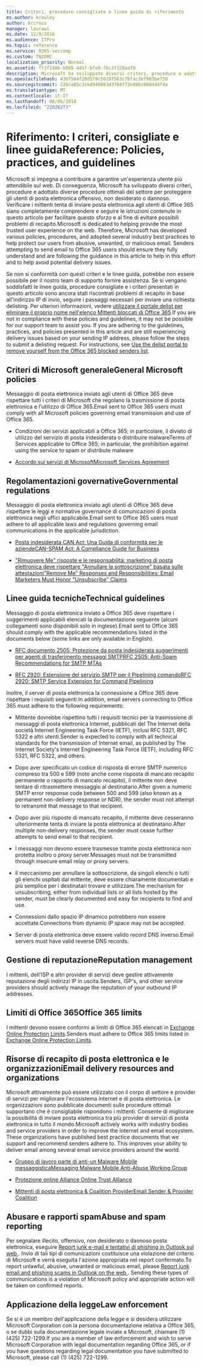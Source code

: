 ```yaml
---
title: Criteri, procedure consigliate e linee guida di riferimento
ms.author: krowley
author: kccross
manager: laurawi
ms.date: 12/9/2016
ms.audience: ITPro
ms.topic: reference
ms.service: O365-seccomp
ms.custom: TN2DMC
localization_priority: Normal
ms.assetid: ff3f140b-b005-445f-bfe0-7bc3f328aaf0
description: Microsoft ha sviluppato diversi criteri, procedure e adottato diverse procedure ottimali del settore per proteggere gli utenti di posta elettronica offensivo, non desiderato o dannoso.
ms.openlocfilehash: 436f564f20d579c56197563c7bfac3ef903be750
ms.sourcegitcommit: 22bca85c3c6d946083d3784f72e886c068d49f4a
ms.translationtype: MT
ms.contentlocale: it-IT
ms.lasthandoff: 08/06/2018
ms.locfileid: "22026273"
---
```

# <a name="reference-policies-practices-and-guidelines"></a><span data-ttu-id="85adc-103">Riferimento: I criteri, consigliate e linee guida</span><span class="sxs-lookup"><span data-stu-id="85adc-103">Reference: Policies, practices, and guidelines</span></span>
  
<span data-ttu-id="85adc-p101">Microsoft si impegna a contribuire a garantire un'esperienza utente più attendibile sul web. Di conseguenza, Microsoft ha sviluppato diversi criteri, procedure e adottato diverse procedure ottimali del settore per proteggere gli utenti di posta elettronica offensivo, non desiderato o dannoso. Verificare i mittenti tenta di inviare posta elettronica agli utenti di Office 365 siano completamente comprendere e seguire le istruzioni contenute in questo articolo per facilitare questo sforzo e al fine di evitare possibili problemi di recapito.</span><span class="sxs-lookup"><span data-stu-id="85adc-p101">Microsoft is dedicated to helping provide the most trusted user experience on the web. Therefore, Microsoft has developed various policies, procedures, and adopted several industry best practices to help protect our users from abusive, unwanted, or malicious email. Senders attempting to send email to Office 365 users should ensure they fully understand and are following the guidance in this article to help in this effort and to help avoid potential delivery issues.</span></span>
  
<span data-ttu-id="85adc-p102">Se non si conformità con questi criteri e le linee guida, potrebbe non essere possibile per il nostro team di supporto fornire assistenza. Se si vengano soddisfatti le linee guida, procedure consigliate e i criteri presentati in questo articolo sono ancora stati riscontrati problemi di recapito in base all'indirizzo IP di invio, seguire i passaggi necessari per inviare una richiesta delisting. Per ulteriori informazioni, vedere [utilizzare il portale delist per eliminare il proprio nome nell'elenco Mittenti bloccati di Office 365](use-the-delist-portal-to-remove-yourself-from-the-office-365-blocked-senders-lis.md).</span><span class="sxs-lookup"><span data-stu-id="85adc-p102">If you are not in compliance with these policies and guidelines, it may not be possible for our support team to assist you. If you are adhering to the guidelines, practices, and policies presented in this article and are still experiencing delivery issues based on your sending IP address, please follow the steps to submit a delisting request. For instructions, see [Use the delist portal to remove yourself from the Office 365 blocked senders list](use-the-delist-portal-to-remove-yourself-from-the-office-365-blocked-senders-lis.md).</span></span>
  
## <a name="general-microsoft-policies"></a><span data-ttu-id="85adc-110">Criteri di Microsoft generale</span><span class="sxs-lookup"><span data-stu-id="85adc-110">General Microsoft policies</span></span>
<span data-ttu-id="85adc-111"><a name="GenMsftPolicies"> </a></span><span class="sxs-lookup"><span data-stu-id="85adc-111"></span></span>

<span data-ttu-id="85adc-112">Messaggio di posta elettronica inviato agli utenti di Office 365 deve rispettare tutti i criteri di Microsoft che regolano la trasmissione di posta elettronica e l'utilizzo di Office 365.</span><span class="sxs-lookup"><span data-stu-id="85adc-112">Email sent to Office 365 users must comply with all Microsoft policies governing email transmission and use of Office 365.</span></span>
  
- <span data-ttu-id="85adc-113">Condizioni dei servizi applicabili a Office 365; in particolare, il divieto di utilizzo del servizio di posta indesiderata o distribuire malware</span><span class="sxs-lookup"><span data-stu-id="85adc-113">Terms of Services applicable to Office 365; in particular, the prohibition against using the service to spam or distribute malware</span></span>
    
- [<span data-ttu-id="85adc-114">Accordo sui servizi di Microsoft</span><span class="sxs-lookup"><span data-stu-id="85adc-114">Microsoft Services Agreement</span></span>](https://www.microsoft.com/servicesagreement/)
    
## <a name="governmental-regulations"></a><span data-ttu-id="85adc-115">Regolamentazioni governative</span><span class="sxs-lookup"><span data-stu-id="85adc-115">Governmental regulations</span></span>
<span data-ttu-id="85adc-116"><a name="GovtRegulations"> </a></span><span class="sxs-lookup"><span data-stu-id="85adc-116"></span></span>

<span data-ttu-id="85adc-117">Messaggio di posta elettronica inviato agli utenti di Office 365 deve rispettare le leggi e normative governance di comunicazioni di posta elettronica negli uffici applicabile.</span><span class="sxs-lookup"><span data-stu-id="85adc-117">Email sent to Office 365 users must adhere to all applicable laws and regulations governing email communications in the applicable jurisdiction.</span></span>
  
- [<span data-ttu-id="85adc-118">Posta indesiderata CAN Act: Una Guida di conformità per le aziende</span><span class="sxs-lookup"><span data-stu-id="85adc-118">CAN-SPAM Act: A Compliance Guide for Business</span></span>](https://www.ftc.gov/tips-advice/business-center/guidance/can-spam-act-compliance-guide-business)
    
- [<span data-ttu-id="85adc-119">"Rimuovere Me" risposte e le responsabilità: marketing di posta elettronica deve rispettare "Annullare la sottoscrizione" basata sulle attestazioni</span><span class="sxs-lookup"><span data-stu-id="85adc-119">"Remove Me" Responses and Responsibilities: Email Marketers Must Honor "Unsubscribe" Claims</span></span>](https://www.lawpublish.com/ftc-emai-marketers-unsubscribe-claims.mdl)
    
## <a name="technical-guidelines"></a><span data-ttu-id="85adc-120">Linee guida tecniche</span><span class="sxs-lookup"><span data-stu-id="85adc-120">Technical guidelines</span></span>
<span data-ttu-id="85adc-121"><a name="TechGuidelines"> </a></span><span class="sxs-lookup"><span data-stu-id="85adc-121"></span></span>

<span data-ttu-id="85adc-122">Messaggio di posta elettronica inviato a Office 365 deve rispettare i suggerimenti applicabili elencati la documentazione seguente (alcuni collegamenti sono disponibili solo in inglese).</span><span class="sxs-lookup"><span data-stu-id="85adc-122">Email sent to Office 365 should comply with the applicable recommendations listed in the documents below (some links are only available in English).</span></span>
  
- [<span data-ttu-id="85adc-123">RFC documento 2505: Protezione da posta indesiderata suggerimenti per agenti di trasferimento messaggi SMTP</span><span class="sxs-lookup"><span data-stu-id="85adc-123">RFC 2505: Anti-Spam Recommendations for SMTP MTAs</span></span>](https://www.ietf.org/rfc/rfc2505.txt)
    
- [<span data-ttu-id="85adc-124">RFC 2920: Estensione del servizio SMTP per il Pipelining comando</span><span class="sxs-lookup"><span data-stu-id="85adc-124">RFC 2920: SMTP Service Extension for Command Pipelining</span></span>](https://www.ietf.org/rfc/rfc2920.txt)
    
<span data-ttu-id="85adc-125">Inoltre, il server di posta elettronica la connessione a Office 365 deve rispettare i requisiti seguenti:</span><span class="sxs-lookup"><span data-stu-id="85adc-125">In addition, email servers connecting to Office 365 must adhere to the following requirements:</span></span>
  
- <span data-ttu-id="85adc-126">Mittente dovrebbe rispettino tutti i requisiti tecnici per la trasmissione di messaggi di posta elettronica Internet, pubblicati del The Internet della società Internet Engineering Task Force (IETF), inclusi RFC 5321, RFC 5322 e altri utenti.</span><span class="sxs-lookup"><span data-stu-id="85adc-126">Sender is expected to comply with all technical standards for the transmission of Internet email, as published by The Internet Society's Internet Engineering Task Force (IETF), including RFC 5321, RFC 5322, and others.</span></span> 
    
- <span data-ttu-id="85adc-127">Dopo aver specificato un codice di risposta di errore SMTP numerico compreso tra 500 e 599 (noto anche come risposta di mancato recapito permanente o rapporto di mancato recapito), il mittente non deve tentare di ritrasmettere messaggio al destinatario.</span><span class="sxs-lookup"><span data-stu-id="85adc-127">After given a numeric SMTP error response code between 500 and 599 (also known as a permanent non-delivery response or NDR), the sender must not attempt to retransmit that message to that recipient.</span></span>
    
- <span data-ttu-id="85adc-128">Dopo aver più risposte di mancato recapito, il mittente deve cesseranno ulteriormente tenta di inviare la posta elettronica al destinatario.</span><span class="sxs-lookup"><span data-stu-id="85adc-128">After multiple non-delivery responses, the sender must cease further attempts to send email to that recipient.</span></span>
    
- <span data-ttu-id="85adc-129">I messaggi non devono essere trasmesse tramite posta elettronica non protetta inoltro o proxy server.</span><span class="sxs-lookup"><span data-stu-id="85adc-129">Messages must not be transmitted through insecure email relay or proxy servers.</span></span>
    
- <span data-ttu-id="85adc-130">Il meccanismo per annullare la sottoscrizione, da singoli elenchi o tutti gli elenchi ospitati dal mittente, deve essere chiaramente documentati e più semplice per i destinatari trovare e utilizzare.</span><span class="sxs-lookup"><span data-stu-id="85adc-130">The mechanism for unsubscribing, either from individual lists or all lists hosted by the sender, must be clearly documented and easy for recipients to find and use.</span></span>
    
- <span data-ttu-id="85adc-131">Connessioni dallo spazio IP dinamico potrebbero non essere accettate.</span><span class="sxs-lookup"><span data-stu-id="85adc-131">Connections from dynamic IP space may not be accepted.</span></span>
    
- <span data-ttu-id="85adc-132">Server di posta elettronica deve essere valido record DNS inverso.</span><span class="sxs-lookup"><span data-stu-id="85adc-132">Email servers must have valid reverse DNS records.</span></span>
    
## <a name="reputation-management"></a><span data-ttu-id="85adc-133">Gestione di reputazione</span><span class="sxs-lookup"><span data-stu-id="85adc-133">Reputation management</span></span>
<span data-ttu-id="85adc-134"><a name="RepManagement"> </a></span><span class="sxs-lookup"><span data-stu-id="85adc-134"></span></span>

<span data-ttu-id="85adc-135">I mittenti, dell'ISP e altri provider di servizi deve gestire attivamente reputazione degli indirizzi IP in uscita.</span><span class="sxs-lookup"><span data-stu-id="85adc-135">Senders, ISP's, and other service providers should actively manage the reputation of your outbound IP addresses.</span></span>
  
## <a name="office-365-limits"></a><span data-ttu-id="85adc-136">Limiti di Office 365</span><span class="sxs-lookup"><span data-stu-id="85adc-136">Office 365 limits</span></span>
<span data-ttu-id="85adc-137"><a name="sectionSection4"> </a></span><span class="sxs-lookup"><span data-stu-id="85adc-137"></span></span>

<span data-ttu-id="85adc-138">I mittenti devono essere conformi ai limiti di Office 365 elencati in [Exchange Online Protection Limits](https://technet.microsoft.com/library/exchange-online-protection-limits.aspx).</span><span class="sxs-lookup"><span data-stu-id="85adc-138">Senders must adhere to Office 365 limits listed in [Exchange Online Protection Limits](https://technet.microsoft.com/library/exchange-online-protection-limits.aspx).</span></span>
  
## <a name="email-delivery-resources-and-organizations"></a><span data-ttu-id="85adc-139">Risorse di recapito di posta elettronica e le organizzazioni</span><span class="sxs-lookup"><span data-stu-id="85adc-139">Email delivery resources and organizations</span></span>
<span data-ttu-id="85adc-140"><a name="sectionSection5"> </a></span><span class="sxs-lookup"><span data-stu-id="85adc-140"></span></span>

<span data-ttu-id="85adc-p103">Microsoft attivamente può essere utilizzato con il corpo di settore e provider di servizi per migliorare l'ecosistema internet e di posta elettronica. Le organizzazioni sono pubblicate documenti sulle procedure ottimali supportano che è consigliabile rispondono i mittenti. Consente di migliorare la possibilità di inviare posta elettronica tra più provider di servizi di posta elettronica in tutto il mondo.</span><span class="sxs-lookup"><span data-stu-id="85adc-p103">Microsoft actively works with industry bodies and service providers in order to improve the internet and email ecosystem. These organizations have published best practice documents that we support and recommend senders adhere to. This improves your ability to deliver email among several email service providers around the world.</span></span>
  
- [<span data-ttu-id="85adc-144">Gruppo di lavoro parte di anti-un Malware Mobile messaggistica</span><span class="sxs-lookup"><span data-stu-id="85adc-144">Messaging Malware Mobile Anti-Abuse Working Group</span></span>](https://www.m3aawg.org/)
    
- [<span data-ttu-id="85adc-145">Protezione online Alliance</span><span class="sxs-lookup"><span data-stu-id="85adc-145"> Online Trust Alliance </span></span>](https://www.otalliance.org/resources)
    
- [<span data-ttu-id="85adc-146">Mittenti di posta elettronica &amp; Coalition Provider</span><span class="sxs-lookup"><span data-stu-id="85adc-146">Email Sender &amp; Provider Coalition</span></span>](http://www.espcoalition.org/)
    
## <a name="abuse-and-spam-reporting"></a><span data-ttu-id="85adc-147">Abusare e rapporti spam</span><span class="sxs-lookup"><span data-stu-id="85adc-147">Abuse and spam reporting</span></span>
<span data-ttu-id="85adc-148"><a name="AbuseSpamReports"> </a></span><span class="sxs-lookup"><span data-stu-id="85adc-148"></span></span>

<span data-ttu-id="85adc-p104">Per segnalare illecito, offensivo, non desiderato o dannoso posta elettronica, eseguire [Report junk e-mail e tentativi di phishing in Outlook sul web ](report-junk-email-and-phishing-scams-in-outlook-on-the-web-eop.md). Invio di tali tipi di comunicazioni costituisce una violazione del criterio di Microsoft e verrà eseguita l'azione appropriata nel report confermato.</span><span class="sxs-lookup"><span data-stu-id="85adc-p104">To report unlawful, abusive, unwanted or malicious email, please [Report junk email and phishing scams in Outlook on the web ](report-junk-email-and-phishing-scams-in-outlook-on-the-web-eop.md). Sending these types of communications is a violation of Microsoft policy and appropriate action will be taken on confirmed reports.</span></span>
  
## <a name="law-enforcement"></a><span data-ttu-id="85adc-151">Applicazione della legge</span><span class="sxs-lookup"><span data-stu-id="85adc-151">Law enforcement</span></span>
<span data-ttu-id="85adc-152"><a name="sectionSection7"> </a></span><span class="sxs-lookup"><span data-stu-id="85adc-152"></span></span>

<span data-ttu-id="85adc-153">Se si è un membro dell'applicazione della legge e si desidera utilizzare Microsoft Corporation con la persona documentazione relativa a Office 365, o se dubbi sulla documentazione legale inviate a Microsoft, chiamare (1) (425) 722-1299.</span><span class="sxs-lookup"><span data-stu-id="85adc-153">If you are a member of law enforcement and wish to serve Microsoft Corporation with legal documentation regarding Office 365, or if you have questions regarding legal documentation you have submitted to Microsoft, please call (1) (425) 722-1299.</span></span>
  

